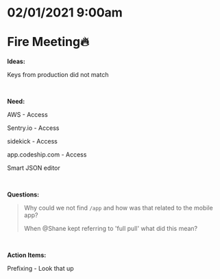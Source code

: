 # **02/01/2021 9:00am <br> <br> Fire Meeting🔥**

**Ideas:**

Keys from production did not match

&nbsp;

**Need:**

AWS - Access 

Sentry.io - Access

sidekick - Access

app.codeship.com - Access

Smart JSON editor

&nbsp;

**Questions:**

> Why could we not find `/app` and how was that related to the mobile app?
>
> When @Shane kept referring to 'full pull' what did this mean?

&nbsp;

**Action Items:**

Prefixing - Look that up